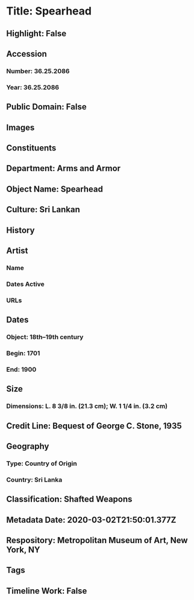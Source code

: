 # Title: Spearhead
## Highlight: False
## Accession
### Number: 36.25.2086
### Year: 36.25.2086
## Public Domain: False
## Images
## Constituents
## Department: Arms and Armor
## Object Name: Spearhead
## Culture: Sri Lankan
## History
## Artist
### Name
### Dates Active
### URLs
## Dates
### Object: 18th–19th century
### Begin: 1701
### End: 1900
## Size
### Dimensions: L. 8 3/8 in. (21.3 cm); W. 1 1/4 in. (3.2 cm)
## Credit Line: Bequest of George C. Stone, 1935
## Geography
### Type: Country of Origin
### Country: Sri Lanka
## Classification: Shafted Weapons
## Metadata Date: 2020-03-02T21:50:01.377Z
## Respository: Metropolitan Museum of Art, New York, NY
## Tags
## Timeline Work: False